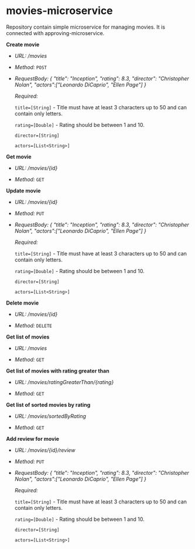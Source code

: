 # movies-microservice
Repository contain simple microservice for managing movies. It is connected with approving-microservice.

**Create movie**
* *URL:*
  _/movies_

* *Method:*
  `POST`
  
* *RequestBody:*
_{
	"title": "Inception",
	"rating": 8.3,
	"director": "Christopher Nolan",
	"actors":["Leonardo DiCaprio", "Ellen Page"]
}_

   *Required:* 
   
	`title=[String]` - Title must have at least 3 characters up to 50 and can contain only letters.

	`rating=[Double]` - Rating should be between 1 and 10. 

	`director=[String]`

	`actors=[List<String>]`

**Get movie**
* *URL:*
  _/movies/{id}_

* *Method:*
  `GET`

**Update movie**
* *URL:*
  _/movies/{id}_

* *Method:*
  `PUT`
  
* *RequestBody:*
_{
	"title": "Inception",
	"rating": 8.3,
	"director": "Christopher Nolan",
	"actors":["Leonardo DiCaprio", "Ellen Page"]
}_

   *Required:* 
   
	`title=[String]` - Title must have at least 3 characters up to 50 and can contain only letters.

	`rating=[Double]` - Rating should be between 1 and 10. 

	`director=[String]`

	`actors=[List<String>]`

**Delete movie**
* *URL:*
  _/movies/{id}_

* *Method:*
  `DELETE`

**Get list of movies**
* *URL:*
  _/movies_

* *Method:*
  `GET`

**Get list of movies with rating greater than**
* *URL:*
  _/movies/ratingGreaterThan/{rating}_

* *Method:*
  `GET`

**Get list of sorted movies by rating**
* *URL:*
  _/movies/sortedByRating_

* *Method:*
  `GET`

**Add review for movie**
* *URL:*
  _/movies/{id}/review_

* *Method:*
  `PUT`
* *RequestBody:*
_{
	"title": "Inception",
	"rating": 8.3,
	"director": "Christopher Nolan",
	"actors":["Leonardo DiCaprio", "Ellen Page"]
}_

   *Required:* 
   
	`title=[String]` - Title must have at least 3 characters up to 50 and can contain only letters.

	`rating=[Double]` - Rating should be between 1 and 10. 

	`director=[String]`

	`actors=[List<String>]`
